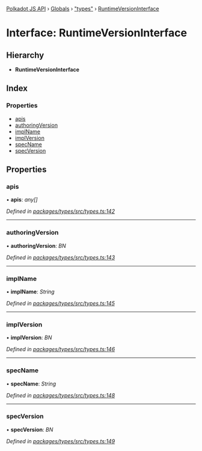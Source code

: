 [Polkadot JS API](../README.md) › [Globals](../globals.md) › ["types"](../modules/_types_.md) › [RuntimeVersionInterface](_types_.runtimeversioninterface.md)

# Interface: RuntimeVersionInterface

## Hierarchy

* **RuntimeVersionInterface**

## Index

### Properties

* [apis](_types_.runtimeversioninterface.md#apis)
* [authoringVersion](_types_.runtimeversioninterface.md#authoringversion)
* [implName](_types_.runtimeversioninterface.md#implname)
* [implVersion](_types_.runtimeversioninterface.md#implversion)
* [specName](_types_.runtimeversioninterface.md#specname)
* [specVersion](_types_.runtimeversioninterface.md#specversion)

## Properties

###  apis

• **apis**: *any[]*

*Defined in [packages/types/src/types.ts:142](https://github.com/polkadot-js/api/blob/aaff64404a/packages/types/src/types.ts#L142)*

___

###  authoringVersion

• **authoringVersion**: *BN*

*Defined in [packages/types/src/types.ts:143](https://github.com/polkadot-js/api/blob/aaff64404a/packages/types/src/types.ts#L143)*

___

###  implName

• **implName**: *String*

*Defined in [packages/types/src/types.ts:145](https://github.com/polkadot-js/api/blob/aaff64404a/packages/types/src/types.ts#L145)*

___

###  implVersion

• **implVersion**: *BN*

*Defined in [packages/types/src/types.ts:146](https://github.com/polkadot-js/api/blob/aaff64404a/packages/types/src/types.ts#L146)*

___

###  specName

• **specName**: *String*

*Defined in [packages/types/src/types.ts:148](https://github.com/polkadot-js/api/blob/aaff64404a/packages/types/src/types.ts#L148)*

___

###  specVersion

• **specVersion**: *BN*

*Defined in [packages/types/src/types.ts:149](https://github.com/polkadot-js/api/blob/aaff64404a/packages/types/src/types.ts#L149)*
